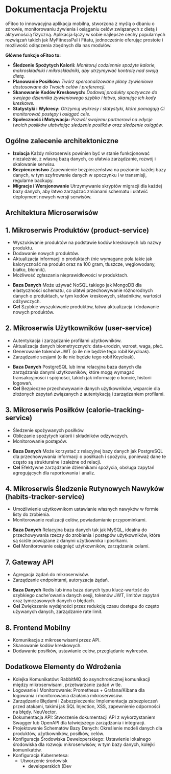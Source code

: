 # Dokumentacja Projektu

oFitoo to innowacyjna aplikacja mobilna, stworzona z myślą o dbaniu o zdrowie, 
monitorowaniu żywienia i osiąganiu celów związanych z dietą i aktywnością fizyczną. 
Aplikacja łączy w sobie najlepsze cechy popularnych rozwiązań takich jak MyFitnessPal i Fitatu, jednocześnie oferując prostote i możliwość odłączenia zbędnych dla nas modułów.

**Główne funkcje oFitoo to:**
* **Śledzenie Spożytych Kalorii:** 
_Monitoruj codziennie spożyte kalorie, makroskładniki i mikroskładniki, aby utrzymywać kontrolę nad swoją dietą._
* **Planowanie Posiłków:** 
_Twórz spersonalizowane plany żywieniowe dostosowane do Twoich celów i preferencji._
* **Skanowanie Kodów Kreskowych:** 
_Dodawaj produkty spożywcze do swojego dziennika żywieniowego szybko i łatwo, skanując ich kody kreskowe._
* **Statystyki i Wykresy:** 
_Otrzymuj wykresy i statystyki, które pomagają Ci monitorować postępy i osiągać cele._
* **Społeczność i Motywacja:** 
_Pozwól swojemu partnerowi na edycje twoich posiłków ułatwiając sledzenie posiłków oraz sledzenie osiągów._

## Ogólne zalecenie architektoniczne
* **Izolacja**
Każdy mikroserwis powinien być w stanie funkcjonować niezależnie, z własną bazą danych, co ułatwia zarządzanie, rozwój i skalowanie serwisu.
* **Bezpieczeństwo**
Zapewnienie bezpieczeństwa na poziomie każdej bazy danych, w tym szyfrowanie danych w spoczynku i w transmisji, regularne backupy.
* **Migracje i Wersjonowanie**
Utrzymywanie skryptów migracji dla każdej bazy danych, aby łatwo zarządzać zmianami schematu i ułatwić deployment nowych wersji serwisów.

## Architektura Microserwisów
## 1. Mikroserwis Produktów (product-service)

- Wyszukiwanie produktów na podstawie kodów kreskowych lub nazwy produktu.
- Dodawanie nowych produktów.
- Aktualizacja informacji o produktach (nie wymagane pola takie jak kaloryczność na produkt oraz na 100 gram, tłuszcze, węglowodany, białko, błonnik).
- Możliwość zgłaszania nieprawidłowości w produktach.

* **Baza Danych**
Może używać NoSQL takiego jak MongoDB dla elastyczności schematu, co ułatwi przechowywanie różnorodnych danych o produktach, w tym kodów kreskowych, składników, wartości odżywczych.
* **Cel**
Szybkie wyszukiwanie produktów, łatwa aktualizacja i dodawanie nowych produktów.

## 2. Mikroserwis Użytkowników (user-service)
- Autentykacja i zarządzanie profilami użytkowników.
- Aktualizacja danych biometrycznych: data-urodzin, wzrost, waga, płeć.
- Generowanie tokenów JWT (o ile nie będzie tego robił Keycloak).
- Zarządzanie sesjami (o ile nie będzie tego robił Keycloak).

* **Baza Danych**
PostgreSQL lub inna relacyjna baza danych dla zarządzania danymi użytkowników, które mogą wymagać transakcyjności i spójności, takich jak informacje o koncie, historii logowań.
* **Cel**
Bezpieczne przechowywanie danych użytkowników, wsparcie dla złożonych zapytań związanych z autentykacją i zarządzaniem profilami.

## 3. Mikroserwis Posiłków (calorie-tracking-service)
- Śledzenie spożywanych posiłków.
- Obliczanie spożytych kalorii i składników odżywczych.
- Monitorowanie postępów.

* **Baza Danych**
Może korzystać z relacyjnej bazy danych jak PostgreSQL dla przechowywania informacji o posiłkach i spożyciu, ponieważ dane te często są strukturalne i zależne od relacji.
* **Cel**
Efektywne zarządzanie dziennikami spożycia, obsługa zapytań agregujących dla raportowania i analiz.

## 4. Mikroserwis Śledzenie Rutynowych Nawyków (habits-tracker-service)
- Umożliwienie użytkownikom ustawianie własnych nawyków w formie listy do zrobienia.
- Monitorowanie realizacji celów, powiadamianie przypominkami.

* **Baza Danych**
Relacyjna baza danych tak jak MySQL, idealna do przechowywania rzeczy do zrobienia i postępów użytkowników, które są ściśle powiązane z danymi użytkownika i posiłkami.
* **Cel**
Monitorowanie osiągnięć użytkowników, zarządzanie celami.

## 7. Gateway API
- Agregacja żądań do mikroserwisów.
- Zarządzanie endpointami, autoryzacja żądań.

* **Baza Danych**
Redis lub inna baza danych typu klucz-wartość do szybkiego cache'owania danych sesji, tokenów JWT, limitów zapytań oraz tymczasowych danych o błędach.
* **Cel**
Zwiększenie wydajności przez redukcję czasu dostępu do często używanych danych, zarządzanie rate limit.

## 8. Frontend Mobilny
- Komunikacja z mikroserwisami przez API.
- Skanowanie kodów kreskowych.
- Dodawanie posiłków, ustawianie celów, przeglądanie wykresów.

## Dodatkowe Elementy do Wdrożenia
- Kolejka Komunikatów: RabbitMQ do asynchronicznej komunikacji między mikroserwisami, przetwarzanie zadań w tle.
- Logowanie i Monitorowanie: Prometheus + Grafana/Kibana dla logowania i monitorowania działania mikroserwisów.
- Zarządzanie Błędami i Zabezpieczenia: Implementacja zabezpieczeń przed atakami, takimi jak SQL Injection, XSS, zapewnienie odporności na błędy. NeuVector.
- Dokumentacja API: Stworzenie dokumentacji API z wykorzystaniem Swagger lub OpenAPI dla łatwiejszego zarządzania i integracji.
- Projektowanie Schematów Bazy Danych: Określenie modeli danych dla produktów, użytkowników, posiłków, celów.
- Konfiguracja Środowiska Deweloperskiego: Ustawienie lokalnego środowiska dla rozwoju mikroserwisów, w tym bazy danych, kolejki komunikatów.
- Konfiguracja Kubernetesa:
    - Utworzenie środowisk
        - developerskich (Dev
